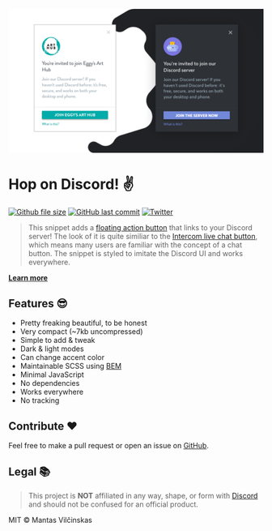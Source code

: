 ![Promo image](https://raw.githubusercontent.com/mistermantas/hop-on-discord/master/promo.png)

# Hop on Discord! ✌

[![Github file size](https://img.shields.io/github/size/mistermantas/hop-on-discord/snippet-dark.html.svg?style=flat-square)](https://github.com/mistermantas/hop-on-discord/blob/master/snippet-dark.html)
[![GitHub last commit](https://img.shields.io/github/last-commit/mistermantas/hop-on-discord.svg?style=flat-square)](https://github.com/mistermantas/hop-on-discord/commits/master)   [![Twitter](https://img.shields.io/twitter/follow/mistermantas.svg?style=social&label=Follow)](https://twitter.com/mistermantas)

> This snippet adds a [floating action button](https://material.io/guidelines/components/buttons-floating-action-button.html) that links to your Discord server! The look of it is quite similiar to the [Intercom live chat button](https://www.intercom.com/), which means many users are familiar with the concept of a chat button. The snippet is styled to imitate the Discord UI and works everywhere.

[**Learn more**](https://hop.mnts.lt)

## Features 😎

+ Pretty freaking beautiful, to be honest
+ Very compact (~7kb uncompressed)
+ Simple to add & tweak
+ Dark & light modes
+ Can change accent color
+ Maintainable SCSS using [BEM](https://css-tricks.com/bem-101/)
+ Minimal JavaScript
+ No dependencies
+ Works everywhere
+ No tracking

## Contribute ❤

Feel free to make a pull request or open an issue on [GitHub](https://github.com/mistermantas/hop-on-discord).

## Legal 📚

> This project is **NOT** affiliated in any way, shape, or form with [Discord](https://discordapp.com) and should not be confused for an official product.

MIT © Mantas Vilčinskas
